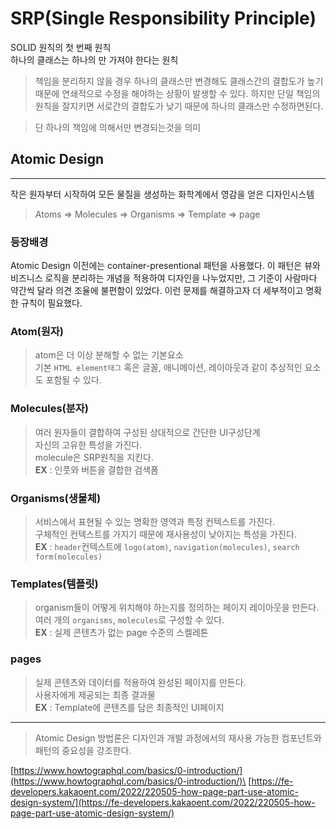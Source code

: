 # SRP(Single Responsibility Principle)

SOLID 원칙의 첫 번째 원칙  
하나의 클래스는 하나의 만 가져야 한다는 원칙

> 책임을 분리하지 않을 경우 하나의 클래스만 변경해도 클래스간의 결합도가 높기 때문에 연쇄적으로 수정을 해야하는 상황이 발생할 수 있다. 하지만 단일 책임의 원칙을 잘지키면 서로간의 결합도가 낮기 때문에 하나의 클래스만 수정하면된다.

> 단 하나의 책임에 의해서만 변경되는것을 의미

## Atomic Design

---

작은 원자부터 시작하여 모든 물질을 생성하는 화학계에서 영감을 얻은 디자인시스템

> Atoms => Molecules => Organisms => Template => page

### 등장배경

Atomic Design 이전에는 container-presentional 패턴을 사용했다. 이 패턴은 뷰와 비즈니스 로직을 분리하는 개념을 적용하여 디자인을 나누었지만, 그 기준이 사람마다 약간씩 달라 의견 조율에 불편함이 있었다. 이런 문제를 해결하고자 더 세부적이고 명확한 규칙이 필요했다.

### Atom(원자)

> atom은 더 이상 분해할 수 없는 기본요소\
> 기본 `HTML element태그` 혹은 글꼴, 애니메이션, 레이아웃과 같이 추상적인 요소도 포함될 수 있다.

### Molecules(분자)

> 여러 원자들이 결합하여 구성된 상대적으로 간단한 UI구성단계  
> 자신의 고유한 특성을 가진다.\
> molecule은 SRP원칙을 지킨다.\
> **EX** : 인풋와 버튼을 결합한 검색폼

### Organisms(생물체)

> 서비스에서 표현될 수 있는 명확한 영역과 특정 컨텍스트를 가진다.\
> 구체적인 컨텍스트를 가지기 때문에 재사용성이 낮아지는 특성을 가진다.\
> **EX** : `header`컨텍스트에 `logo(atom)`, `navigation(molecules)`, `search form(molecules)`

### Templates(템플릿)

> organism들이 어떻게 위치해야 하는지를 정의하는 페이지 레이아웃을 만든다.  
> 여러 개의 `organisms`, `molecules`로 구성할 수 있다.\
> **EX** : 실제 콘텐츠가 없는 page 수준의 스켈레톤

### pages

> 실제 콘텐츠와 데이터를 적용하여 완성된 페이지를 만든다.  
> 사용자에게 제공되는 최종 결과물  
> **EX** : Template에 콘텐츠를 담은 최종적인 UI페이지

---

> Atomic Design 방법론은 디자인과 개발 과정에서의 재사용 가능한 컴포넌트와 패턴의 중요성을 강조한다.

[https://www.howtographql.com/basics/0-introduction/](https://www.howtographql.com/basics/0-introduction/)\
[https://fe-developers.kakaoent.com/2022/220505-how-page-part-use-atomic-design-system/](https://fe-developers.kakaoent.com/2022/220505-how-page-part-use-atomic-design-system/)
